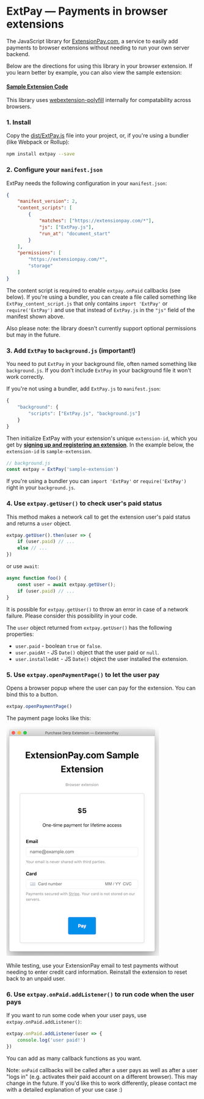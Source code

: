 # ExtPay — Payments in browser extensions
The JavaScript library for [ExtensionPay.com](https://extensionpay.com), a service to easily add payments to browser extensions without needing to run your own server backend.

Below are the directions for using this library in your browser extension. If you learn better by example, you can also view the sample extension:

#### [Sample Extension Code](sample-extension/)

This library uses [webextension-polyfill](https://github.com/mozilla/webextension-polyfill) internally for compatability across browsers. 
### 1. Install

Copy the [dist/ExtPay.js](dist/ExtPay.js) file into your project, or, if you're using a bundler (like Webpack or Rollup):

```bash
npm install extpay --save
```


### 2. Configure your `manifest.json`
ExtPay needs the following configuration in your `manifest.json`:
```json
{
    "manifest_version": 2,
    "content_scripts": [
        {
            "matches": ["https://extensionpay.com/*"],
            "js": ["ExtPay.js"],
            "run_at": "document_start"
        }
    ],
    "permissions": [
        "https://extensionpay.com/*",
        "storage"
    ]
}
```
The content script is required to enable `extpay.onPaid` callbacks (see below). If you're using a bundler, you can create a file called something like `ExtPay_content_script.js` that only contains `import 'ExtPay'` or `require('ExtPay')` and use that instead of `ExtPay.js` in the `"js"` field of the manifest shown above.

Also please note: the library doesn't currently support optional permissions but may in the future.


### 3. Add `ExtPay` to `background.js` (important!)

You need to put `ExtPay` in your background file, often named something like `background.js`. If you don't include `ExtPay` in your background file it won't work correctly.

If you're not using a bundler, add `ExtPay.js` to `manifest.json`:
```js
{
    "background": {
        "scripts": ["ExtPay.js", "background.js"]
    }
}
```

Then initialize ExtPay with your extension's unique `extension-id`, which you get by **[signing up and registering an extension](https://extensionpay.com)**. In the example below, the `extension-id` is `sample-extension`.

```js
// background.js
const extpay = ExtPay('sample-extension')
```

If you're using a bundler you can `import 'ExtPay'` or `require('ExtPay')` right in your `background.js`.


### 4. Use `extpay.getUser()` to check user's paid status

This method makes a network call to get the extension user's paid status and returns a `user` object.
```js
extpay.getUser().then(user => {
    if (user.paid) // ...
    else // ...
})
```
or use `await`:
```js
async function foo() {
    const user = await extpay.getUser();
    if (user.paid) // ...
}
```
It is possible for `extpay.getUser()` to throw an error in case of a network failure. Please consider this possibility in your code.

The `user` object returned from `extpay.getUser()` has the following properties:

* `user.paid` - boolean `true` or `false`.
* `user.paidAt` - JS `Date()` object that the user paid or `null`.
* `user.installedAt` - JS `Date()` object the user installed the extension.


### 5. Use `extpay.openPaymentPage()` to let the user pay

Opens a browser popup where the user can pay for the extension. You can bind this to a button.
```js
extpay.openPaymentPage()
```
The payment page looks like this:

![popup screenshot](popup_screenshot.png)

While testing, use your ExtensionPay email to test payments without needing to enter credit card information. Reinstall the extension to reset back to an unpaid user.


### 6. Use `extpay.onPaid.addListener()` to run code when the user pays

If you want to run some code when your user pays, use `extpay.onPaid.addListener()`:

```js
extpay.onPaid.addListener(user => {
    console.log('user paid!')
})
```

You can add as many callback functions as you want.

Note: `onPaid` callbacks will be called after a user pays as well as after a user "logs in" (e.g. activates their paid account on a different browser). This may change in the future. If you'd like this to work differently, please contact me with a detailed explanation of your use case :)
